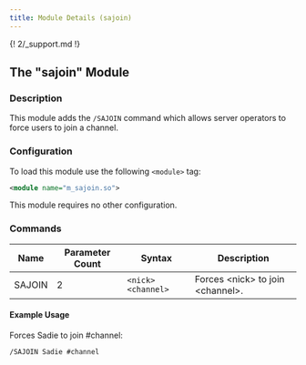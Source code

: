 ```yaml
---
title: Module Details (sajoin)
---
```


{! 2/_support.md !}

## The "sajoin" Module

### Description

This module adds the `/SAJOIN` command which allows server operators to force users to join a channel.

### Configuration

To load this module use the following `<module>` tag:

```xml
<module name="m_sajoin.so">
```

This module requires no other configuration.

### Commands

Name   | Parameter Count | Syntax             | Description
------ | --------------- | ------------------ | -----------
SAJOIN | 2               | `<nick> <channel>` | Forces &lt;nick&gt; to join &lt;channel&gt;.

#### Example Usage

Forces Sadie to join #channel:

```plaintext
/SAJOIN Sadie #channel
```
